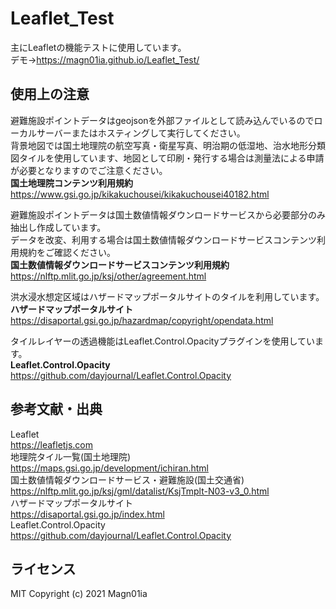 # Leaflet_Test
主にLeafletの機能テストに使用しています。  
デモ→https://magn01ia.github.io/Leaflet_Test/  

## 使用上の注意  
避難施設ポイントデータはgeojsonを外部ファイルとして読み込んでいるのでローカルサーバーまたはホスティングして実行してください。  
背景地図では国土地理院の航空写真・衛星写真、明治期の低湿地、治水地形分類図タイルを使用しています、地図として印刷・発行する場合は測量法による申請が必要となりますのでご注意ください。  
**国土地理院コンテンツ利用規約**  
https://www.gsi.go.jp/kikakuchousei/kikakuchousei40182.html  

避難施設ポイントデータは国土数値情報ダウンロードサービスから必要部分のみ抽出し作成しています。  
データを改変、利用する場合は国土数値情報ダウンロードサービスコンテンツ利用規約をご確認ください。  
**国土数値情報ダウンロードサービスコンテンツ利用規約**    
https://nlftp.mlit.go.jp/ksj/other/agreement.html

洪水浸水想定区域はハザードマップポータルサイトのタイルを利用しています。  
**ハザードマップポータルサイト**  
https://disaportal.gsi.go.jp/hazardmap/copyright/opendata.html

タイルレイヤーの透過機能はLeaflet.Control.Opacityプラグインを使用しています。  
**Leaflet.Control.Opacity**  
https://github.com/dayjournal/Leaflet.Control.Opacity  

## 参考文献・出典  
Leaflet  
https://leafletjs.com  
地理院タイル一覧(国土地理院)  
https://maps.gsi.go.jp/development/ichiran.html  
国土数値情報ダウンロードサービス・避難施設(国土交通省)    
https://nlftp.mlit.go.jp/ksj/gml/datalist/KsjTmplt-N03-v3_0.html  
ハザードマップポータルサイト  
https://disaportal.gsi.go.jp/index.html  
Leaflet.Control.Opacity  
https://github.com/dayjournal/Leaflet.Control.Opacity  

## ライセンス  
MIT
Copyright (c) 2021 Magn01ia


